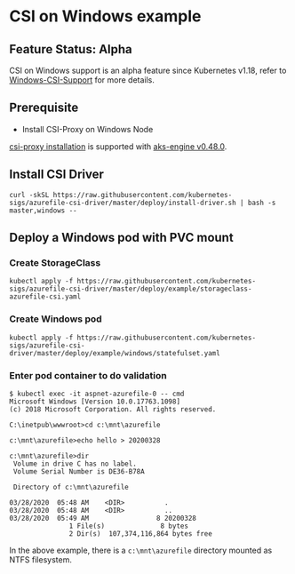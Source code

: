 # CSI on Windows example

## Feature Status: Alpha
CSI on Windows support is an alpha feature since Kubernetes v1.18, refer to [Windows-CSI-Support](https://github.com/kubernetes/enhancements/blob/master/keps/sig-windows/20190714-windows-csi-support.md) for more details.

## Prerequisite
- Install CSI-Proxy on Windows Node

[csi-proxy installation](https://github.com/Azure/aks-engine/blob/master/docs/topics/csi-proxy-windows.md) is supported with [aks-engine v0.48.0](https://github.com/Azure/aks-engine/releases/tag/v0.48.0).

## Install CSI Driver
```console
curl -skSL https://raw.githubusercontent.com/kubernetes-sigs/azurefile-csi-driver/master/deploy/install-driver.sh | bash -s master,windows --
```

## Deploy a Windows pod with PVC mount

### Create StorageClass

```
kubectl apply -f https://raw.githubusercontent.com/kubernetes-sigs/azurefile-csi-driver/master/deploy/example/storageclass-azurefile-csi.yaml
```

### Create Windows pod

```
kubectl apply -f https://raw.githubusercontent.com/kubernetes-sigs/azurefile-csi-driver/master/deploy/example/windows/statefulset.yaml
```

### Enter pod container to do validation

```
$ kubectl exec -it aspnet-azurefile-0 -- cmd
Microsoft Windows [Version 10.0.17763.1098]
(c) 2018 Microsoft Corporation. All rights reserved.

C:\inetpub\wwwroot>cd c:\mnt\azurefile

c:\mnt\azurefile>echo hello > 20200328

c:\mnt\azurefile>dir
 Volume in drive C has no label.
 Volume Serial Number is DE36-B78A

 Directory of c:\mnt\azurefile

03/28/2020  05:48 AM    <DIR>          .
03/28/2020  05:48 AM    <DIR>          ..
03/28/2020  05:49 AM                 8 20200328
               1 File(s)              8 bytes
               2 Dir(s)  107,374,116,864 bytes free
```

In the above example, there is a `c:\mnt\azurefile` directory mounted as NTFS filesystem.
